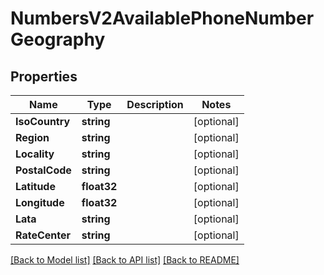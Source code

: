 # NumbersV2AvailablePhoneNumberGeography

## Properties

Name | Type | Description | Notes
------------ | ------------- | ------------- | -------------
**IsoCountry** | **string** |  |[optional] 
**Region** | **string** |  |[optional] 
**Locality** | **string** |  |[optional] 
**PostalCode** | **string** |  |[optional] 
**Latitude** | **float32** |  |[optional] 
**Longitude** | **float32** |  |[optional] 
**Lata** | **string** |  |[optional] 
**RateCenter** | **string** |  |[optional] 

[[Back to Model list]](../README.md#documentation-for-models) [[Back to API list]](../README.md#documentation-for-api-endpoints) [[Back to README]](../README.md)


